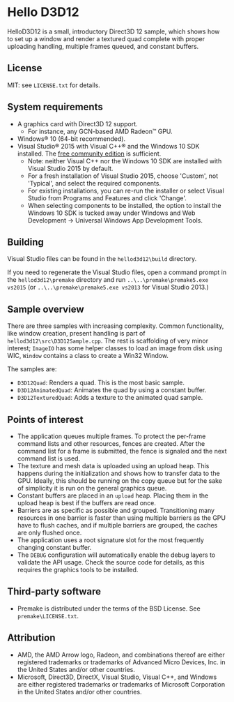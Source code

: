 Hello D3D12
===========

HelloD3D12 is a small, introductory Direct3D 12 sample, which shows how to set up a window and render a textured quad complete with proper uploading handling, multiple frames queued, and constant buffers.

License
-------

MIT: see `LICENSE.txt` for details.

System requirements
-------------------

* A graphics card with Direct3D 12 support.
  * For instance, any GCN-based AMD Radeon&trade; GPU.
* Windows&reg; 10 (64-bit recommended).
* Visual Studio&reg; 2015 with Visual C++&reg; and the Windows 10 SDK installed. The [free community edition](https://www.visualstudio.com/downloads/download-visual-studio-vs) is sufficient.
  * Note: neither Visual C++ nor the Windows 10 SDK are installed with Visual Studio 2015 by default.
  * For a fresh installation of Visual Studio 2015, choose 'Custom', not 'Typical', and select the required components.
  * For existing installations, you can re-run the installer or select Visual Studio from Programs and Features and click 'Change'.
  * When selecting components to be installed, the option to install the Windows 10 SDK is tucked away under Windows and Web Development -> Universal Windows App Development Tools.

Building
--------

Visual Studio files can be found in the `hellod3d12\build` directory.

If you need to regenerate the Visual Studio files, open a command prompt in the `hellod3d12\premake` directory and run `..\..\premake\premake5.exe vs2015` (or `..\..\premake\premake5.exe vs2013` for Visual Studio 2013.)

Sample overview
---------------

There are three samples with increasing complexity. Common functionality, like window creation, present handling is part of `hellod3d12\src\D3D12Sample.cpp`. The rest is scaffolding of very minor interest; `ImageIO` has some helper classes to load an image from disk using WIC, `Window` contains a class to create a Win32 Window.

The samples are:

* `D3D12Quad`: Renders a quad. This is the most basic sample.
* `D3D12AnimatedQuad`: Animates the quad by using a constant buffer.
* `D3D12TexturedQuad`: Adds a texture to the animated quad sample.

Points of interest
------------------

* The application queues multiple frames. To protect the per-frame command lists and other resources, fences are created. After the command list for a frame is submitted, the fence is signaled and the next command list is used.
* The texture and mesh data is uploaded using an upload heap. This happens during the initialization and shows how to transfer data to the GPU. Ideally, this should be running on the copy queue but for the sake of simplicity it is run on the general graphics queue.
* Constant buffers are placed in an `upload` heap. Placing them in the upload heap is best if the buffers are read once.
* Barriers are as specific as possible and grouped. Transitioning many resources in one barrier is faster than using multiple barriers as the GPU have to flush caches, and if multiple barriers are grouped, the caches are only flushed once.
* The application uses a root signature slot for the most frequently changing constant buffer.
* The `DEBUG` configuration will automatically enable the debug layers to validate the API usage. Check the source code for details, as this requires the graphics tools to be installed.

Third-party software
------------------

* Premake is distributed under the terms of the BSD License. See `premake\LICENSE.txt`.

Attribution
------------------
* AMD, the AMD Arrow logo, Radeon, and combinations thereof are either registered trademarks or trademarks of Advanced Micro Devices, Inc. in the United States and/or other countries.
* Microsoft, Direct3D, DirectX, Visual Studio, Visual C++, and Windows are either registered trademarks or trademarks of Microsoft Corporation in the United States and/or other countries.
